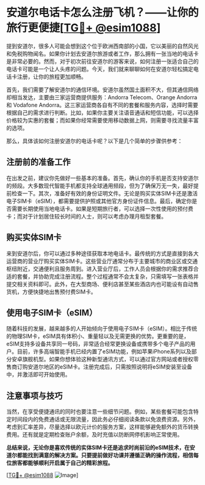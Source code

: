 # 安道尔电话卡怎么注册飞机？——让你的旅行更便捷[[TG💪+ @esim1088](https://t.me/s/esim1088)]

提到安道尔，很多人可能会想到这个位于欧洲西南部的小国，它以美丽的自然风光和免税购物闻名。如果你计划去安道尔旅游或者工作，那么拥有一张当地的电话卡是非常必要的。然而，对于初次前往安道尔的游客来说，如何注册一张适合自己的电话卡可能是一个让人头疼的问题。今天，我们就来聊聊如何在安道尔轻松搞定电话卡注册，让你的旅程更加顺畅。

首先，我们需要了解安道尔的通信环境。安道尔虽然国土面积不大，但其通信网络却相当发达，主要由三家运营商提供服务：Andorra Telecom、Orange Andorra 和 Vodafone Andorra。这三家运营商各自有不同的套餐和服务内容，选择时需要根据自己的需求进行判断。比如，如果你主要关注语音通话和短信功能，可以选择价格较为实惠的套餐；而如果你经常需要使用移动数据上网，则需要寻找流量丰富的选项。

那么，具体该如何注册安道尔的电话卡呢？以下是几个简单的步骤供参考：

## 注册前的准备工作

在出发之前，建议你先做好一些基本的准备。首先，确认你的手机是否支持安道尔的频段。大多数现代智能手机都支持全球通用频段，但为了确保万无一失，最好提前检查一下。其次，准备好有效的身份证明文件。无论是购买实体SIM卡还是激活电子SIM卡（eSIM），都需要提供护照或其他官方身份证件信息。最后，确定你是否需要长期使用当地电话卡。如果是短期旅行者，可以选择一次性使用的预付费卡；而对于计划居住较长时间的人士，则可以考虑办理月租型套餐。

## 购买实体SIM卡

来到安道尔后，你可以通过多种途径获取本地电话卡。最传统的方式是直接到各大运营商的营业厅购买实体SIM卡。这些营业厅通常分布于主要城市的商业区或交通枢纽附近，交通便利且服务周到。进入营业厅后，工作人员会根据你的需求推荐合适的套餐，并协助完成注册流程。整个过程通常不会太复杂，只需填写一张表格并提交相关资料即可。此外，在大型商场、便利店甚至某些酒店内也可能设有自动售货机，方便快捷地出售预付费SIM卡。

## 使用电子SIM卡（eSIM）

随着科技的发展，越来越多的人开始倾向于使用电子SIM卡（eSIM）。相比于传统的物理SIM卡，eSIM具有体积小、重量轻以及无需更换的优势。更重要的是，eSIM支持多设备共享同一号码，非常适合经常更换设备或携带多个电子产品的用户。目前，许多高端智能手机已经内置了eSIM功能，例如苹果iPhone系列以及部分安卓旗舰机型。如果你想体验这种新型通讯方式，可以通过官方网站或者授权零售商订购安道尔地区的eSIM卡。注册完成后，只需按照说明将eSIM安装至设备中，并激活即可开始使用。

## 注意事项与技巧

当然，在享受便捷通讯的同时也要注意一些细节问题。例如，某些套餐可能包含特定时间段内的免费通话或无限流量，因此务必仔细阅读条款以免浪费资源。另外，考虑到汇率差异，尽量选择以欧元计价的服务方案，这样能够避免额外的货币转换费用。还有就是定期检查账户余额，及时充值以防断网停机影响正常使用。

**总结来说，无论你是喜欢传统的实体SIM卡还是追求时尚前沿的eSIM技术，在安道尔都能找到满意的解决方案。只要提前做好功课并遵循正确的操作流程，相信每位旅客都能够顺利开启属于自己的精彩旅程。**

[[TG💪+ @esim1088](https://t.me/s/esim1088) ![Image](https://i.postimg.cc/4NQfJmqS/Snipaste-2025-05-13-00-14-12.png)]